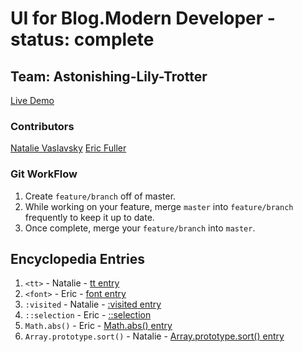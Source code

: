 # UI for Blog.Modern Developer - status: complete

## Team: Astonishing-Lily-Trotter

[Live Demo](https://efuller.github.io/md-blog-single/)

### Contributors
[Natalie Vaslavsky](https://github.com/ModernTek)
[Eric Fuller](https://github.com/efuller)

### Git WorkFlow
1. Create `feature/branch` off of master.
2. While working on your feature, merge `master` into `feature/branch` frequently to keep it up to date.
3. Once complete, merge your `feature/branch` into `master`.

## Encyclopedia Entries
1. `<tt>` - Natalie - [tt entry](encyclopedia-entries/ttElement.md)
2. `<font>` - Eric - [font entry](encyclopedia-entries/html-font.md)
3. `:visited` - Natalie - [:visited entry](encyclopedia-entries/vIsited.md)
4. `::selection` - Eric - [::selection](encyclopedia-entries/css-selection.md)
5. `Math.abs()` - Eric - [Math.abs() entry](encyclopedia-entries/js-math-abs.md)
6. `Array.prototype.sort()` - Natalie - [Array.prototype.sort() entry](encyclopedia-entries/arrayPrototypeSort.md)
